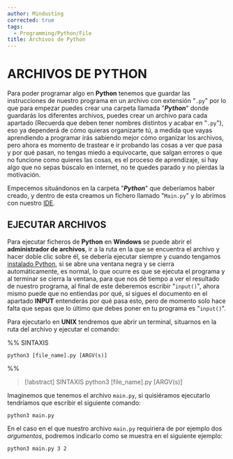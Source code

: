 ```yaml
---
author: Mindusting
corrected: true
tags:
  - Programming/Python/File
title: Archivos de Python
---
```


# ARCHIVOS DE PYTHON

Para poder programar algo en **Python** tenemos que guardar las instrucciones de nuestro programa en un archivo con extensión "`.py`" por lo que para empezar puedes crear una carpeta llamada "***Python***" donde guardarás los diferentes archivos, puedes crear un archivo para cada apartado (Recuerda que deben tener nombres distintos y acabar en "`.py`"), eso ya dependerá de cómo quieras organizarte tú, a medida que vayas aprendiendo a programar irás sabiendo mejor cómo organizar los archivos, pero ahora es momento de trastear e ir probando las cosas a ver que pasa y por qué pasan, no tengas miedo a equivocarte, que salgan errores o que no funcione como quieres las cosas, es el proceso de aprendizaje, si hay algo que no sepas búscalo en internet, no te quedes parado y no pierdas la motivación.

Empecemos situándonos en la carpeta "***Python***" que deberíamos haber creado, y dentro de esta creamos un fichero llamado "`Main.py`" y lo abrimos con nuestro [IDE](https://docs.google.com/document/d/1bfVIpraB3qlcHawNTioFMllMpYmXXwx_zfCFDvGoWDY/edit#heading=h.ii39hp967o1c).

## EJECUTAR ARCHIVOS

Para ejecutar ficheros de **Python** en **Windows** se puede abrir el **administrador de archivos**, ir a la ruta en la que se encuentra el archivo y hacer doble clic sobre él, se debería ejecutar siempre y cuando tengamos [instalado Python](https://docs.google.com/document/d/1bfVIpraB3qlcHawNTioFMllMpYmXXwx_zfCFDvGoWDY/edit#heading=h.5l09os6map1a), si se abre una ventana negra y se cierra automáticamente, es normal, lo que ocurre es que se ejecuta el programa y al terminar se cierra la ventana, para que nos dé tiempo a ver el resultado de nuestro programa, al final de este deberemos escribir "`input()`", ahora mismo puede que no entiendas por qué, si sigues el documento en el apartado **INPUT** entenderás por qué pasa esto, pero de momento solo hace falta que sepas que lo último que debes poner en tu programa es "`input()`".

Para ejecutarlo en **UNIX** tendremos que abrir un terminal, situarnos en la ruta del archivo y ejecutar el comando:

%%
SINTAXIS

```shell
python3 [file_name].py [ARGV(s)]
```
%%

> [!abstract] SINTAXIS
> python3 <span class="italic grey">[file_name]</span>.py <span class="italic grey">[ARGV(s)]</span>

Imaginemos que tenemos el archivo `main.py`, si quisiéramos ejecutarlo tendríamos que escribir el siguiente comando:

```shell
python3 main.py
```

En el caso en el que nuestro archivo `main.py` requiriera de por ejemplo dos *argumentos*, podremos indicarlo como se muestra en el siguiente ejemplo:

```shell
python3 main.py 3 2
```
